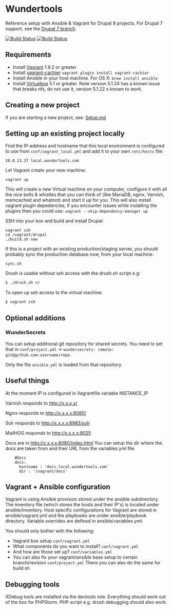 # Wundertools

Reference setup with Ansible & Vagrant for Drupal 8 projects. For Drupal 7 support, see the [Drupal 7 branch](https://github.com/wunderio/WunderTools/tree/drupal7).

[![Build Status](https://travis-ci.org/wunderio/WunderMachina.svg)](https://travis-ci.org/wunderio/WunderMachina)
[![Build Status](https://travis-ci.org/wunderio/WunderTools.svg)](https://travis-ci.org/wunderio/WunderTools)


## Requirements
- Install [Vagrant](https://www.vagrantup.com/downloads.html) 1.9.2 or greater
- Install [vagrant-cachier](https://github.com/fgrehm/vagrant-cachier)
 `vagrant plugin install vagrant-cachier`
- Install Ansible in your host machine. For OS X:
 `brew install ansible`
- Install [Virtualbox](https://www.virtualbox.org/wiki/Downloads) 5.1 or greater. Note version 5.1.24 has a known issue that breaks nfs, do not use it, version 5.1.22 s known to work.
## Creating a new project

If you are starting a new project, see: [Setup.md](docs/Setup.md)


## Setting up an existing project locally

Find the IP-address and hostname that this local environment is configured to use from `conf/vagrant_local.yml` and add
it to your own `/etc/hosts` file:

`10.0.13.37 local.wundertools.com`

Let Vagrant create your new machine:

`vagrant up`

This will create a new Virtual machine on your computer, configure it with all the nice bells & whistles that you can
think of (like MariaDB, nginx, Varnish, memcached and whatnot) and start it up for you. This will also install vagrant plugin depedencies, if you encounter issues while installing the plugins then you could use: `vagrant --skip-dependency-manager up`

SSH into your box and build and install Drupal: 

```
vagrant ssh
cd /vagrant/drupal
./build.sh new
```

If this is a project with an existing production/staging server, you should probably sync the production database now,
from your local machine: 

`sync.sh`

Drush is usable without ssh access with the drush.sh script e.g:

```bash
$ ./drush.sh cr
```

To open up ssh access to the virtual machine:

```bash
$ vagrant ssh
```


## Optional additions

### WunderSecrets

You can setup additional git repository for shared secrets. You need to set that in `conf/project.yml` -> `wundersecrets: remote: git@github.com:username/repo`.

Only the file `ansible.yml` is loaded from that repository.

## Useful things

At the moment IP is configured in
  Vagrantfile
    variable INSTANCE_IP

Varnish responds to
  http://x.x.x.x/

Nginx responds to
  http://x.x.x.x:8080/

Solr responds to
  http://x.x.x.x:8983/solr

MailHOG responds to
  http://x.x.x.x:8025

Docs are in
        http://x.x.x.x:8080/index.html
        You can setup the dir where the docs are taken from and their URL from the
        variables.yml file.

        #Docs
        docs:
          hostname : 'docs.local.wundertools.com'
          dir : '/vagrant/docs'


## Vagrant + Ansible configuration

Vagrant is using Ansible provision stored under the ansible subdirectory.
The inventory file (which stores the hosts and their IP's) is located under
ansible/inventory. Host specific configurations for Vagrant are stored in
ansible/vagrant.yml and the playbooks are under ansible/playbook directory.
Variable overrides are defined in ansible/variables.yml.

You should only bother with the following:

- Vagrant box setup `conf/vagrant.yml`
- What components do you want to install? `conf/vagrant.yml`
- And how are those set up? `conf/variables.yml`
- You can also fix your vagrant/ansible base setup to certain branch/revision `conf/project.yml`
  There you can also do the same for build.sh


## Debugging tools

XDebug tools are installed via the devtools role. Everything should work out
of the box for PHPStorm. PHP script e.g. drush debugging should also work.
